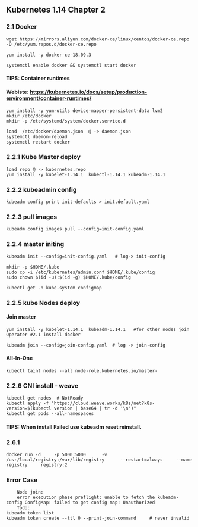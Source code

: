 ## Kubernetes 1.14 Chapter 2


### 2.1  Docker
	wget https://mirrors.aliyun.com/docker-ce/linux/centos/docker-ce.repo -O /etc/yum.repos.d/docker-ce.repo

	yum install -y docker-ce-18.09.3

	systemctl enable docker && systemctl start docker

#### TIPS: Container runtimes 
#### Webiste: https://kubernetes.io/docs/setup/production-environment/container-runtimes/

	yum install -y yum-utils device-mapper-persistent-data lvm2
	mkdir /etc/docker
	mkdir -p /etc/systemd/system/docker.service.d

	load  /etc/docker/daemon.json  @ -> daemon.json 
	systemctl daemon-reload
	systemctl restart docker


### 2.2.1 Kube Master deploy
	load repo @ -> kubernetes.repo
	yum install -y kubelet-1.14.1  kubectl-1.14.1 kubeadm-1.14.1

### 2.2.2 kubeadmin config
	kubeadm config print init-defaults > init.default.yaml

### 2.2.3 pull images
	kubeadm config images pull --config=init-config.yaml

### 2.2.4 master initing
	kubeadm init --config=init-config.yaml   # log-> init-config

	mkdir -p $HOME/.kube
	sudo cp -i /etc/kubernetes/admin.conf $HOME/.kube/config
	sudo chown $(id -u):$(id -g) $HOME/.kube/config

	kubectl get -n kube-system configmap


### 2.2.5  kube Nodes deploy
#### Join master
	yum install -y kubelet-1.14.1  kubeadm-1.14.1   #for other nodes join
	Operater #2.1 install docker	

	kubeadm join --config=join-config.yaml  # log -> join-config

#### All-In-One
	
	kubectl taint nodes --all node-role.kubernetes.io/master-

### 2.2.6 CNI install - weave
	kubectl get nodes  # NotReady
	kubectl apply -f "https://cloud.weave.works/k8s/net?k8s-version=$(kubectl version | base64 | tr -d '\n')"
	kubectl get pods --all-namespaces
	
#### TIPS: When install Failed use kubeadm reset reinstall.

### 2.6.1
	docker run -d     -p 5000:5000      -v /usr/local/registry:/var/lib/registry      --restart=always     --name registry     registry:2


### Error Case
        Node join:
        error execution phase preflight: unable to fetch the kubeadm-config ConfigMap: failed to get config map: Unauthorized
        Todo:
	kubeadm token list
	kubeadm token create --ttl 0 --print-join-command     # never invalid
	
	
	


